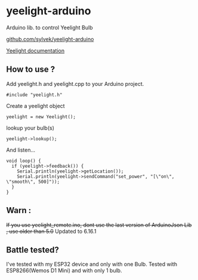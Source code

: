 # yeelight-arduino
Arduino lib. to control Yeelight Bulb

[github.com/sylvek/yeelight-arduino](https://github.com/sylvek/yeelight-arduino)

[Yeelight documentation](https://www.yeelight.com/download/Yeelight_Inter-Operation_Spec.pdf)

## How to use ?

Add yeelight.h and yeelight.cpp to your Arduino project.

```
#include "yeelight.h"
```

Create a yeelight object

```
yeelight = new Yeelight();
```

lookup your bulb(s)

```
yeelight->lookup();
```

And listen...

```
void loop() {
  if (yeelight->feedback()) {
    Serial.println(yeelight->getLocation());
    Serial.println(yeelight->sendCommand("set_power", "[\"on\", \"smooth\", 500]"));
  }
}
```

## Warn :

~~If you use yeelight_remote.ino, dont use the last version of ArduinoJson Lib , use older than 5.0~~ Updated to 6.16.1

## Battle tested?

I've tested with my ESP32 device and only with one Bulb.
Tested with ESP8266(Wemos D1 Mini) and with only 1 bulb.

